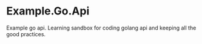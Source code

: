 # Example.Go.Api
Example go api. Learning sandbox for coding golang api and keeping all the good practices.

